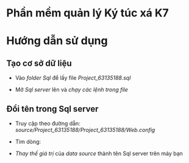 # Phần mềm quản lý Ký túc xá K7

# Hướng dẫn sử dụng
## Tạo cơ sở dữ liệu
* Vào *folder Sql* để lấy file *Project_63135188.sql*

* Mở *Sql server* lên và *chạy các lệnh trong file*

## Đổi tên trong Sql server
* Truy cập theo đường dẫn:
*source/Project_63135188/Project_63135188/Web.config*

* Tìm dòng:
<add name="Project_63135188Entities" connectionString="metadata=res://*/Models.Model_63135188.csdl|res://*/Models.Model_63135188.ssdl|res://*/Models.Model_63135188.msl;provider=System.Data.SqlClient;provider connection string=&quot;data source=ADMIN\SQLEXPRESS;initial catalog=Project_63135188;integrated security=True;MultipleActiveResultSets=True;App=EntityFramework&quot;" providerName="System.Data.EntityClient" />

* *Thay thế giá trị* của *data source* thành tên Sql server trên máy bạn